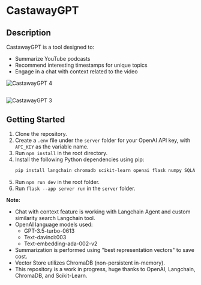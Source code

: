 # CastawayGPT

## Description
CastawayGPT is a tool designed to:
- Summarize YouTube podcasts
- Recommend interesting timestamps for unique topics
- Engage in a chat with context related to the video

![CastawayGPT 4](https://github.com/w4rlock999/CastawayGPT/assets/19953728/a4a57761-a5da-4386-a30f-0c25ce84f946)
##

![CastawayGPT 3](https://github.com/w4rlock999/CastawayGPT/assets/19953728/933b393d-b247-4b9c-b9e0-4fc37c0bf44d)


## Getting Started
1. Clone the repository.
2. Create a `.env` file under the `server` folder for your OpenAI API key, with `API_KEY` as the variable name.
3. Run `npm install` in the root directory.
4. Install the following Python dependencies using pip:
    ```bash
    pip install langchain chromadb scikit-learn openai flask numpy SQLAlchemy
    ```
5. Run `npm run dev` in the root folder.
6. Run `flask --app server run` in the `server` folder.

**Note:**
- Chat with context feature is working with Langchain Agent and custom similarity search Langchain tool.
- OpenAI language models used:
    - GPT-3.5-turbo-0613
    - Text-davinci:003
    - Text-embedding-ada-002-v2
- Summarization is performed using "best representation vectors" to save cost.
- Vector Store utilizes ChromaDB (non-persistent in-memory).
- This repository is a work in progress, huge thanks to OpenAI, Langchain, ChromaDB, and Scikit-Learn.
